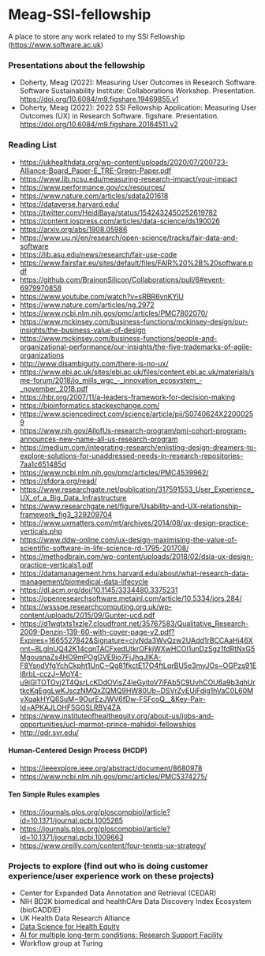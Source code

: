 # Meag-SSI-fellowship
A place to store any work related to my SSI Fellowship (https://www.software.ac.uk)

### Presentations about the fellowship
- Doherty, Meag (2022): Measuring User Outcomes in Research Software. Software Sustainability Institute: Collaborations Workshop. Presentation. https://doi.org/10.6084/m9.figshare.19469855.v1 
- Doherty, Meag (2022): 2022 SSI Fellowship Application: Measuring User Outcomes (UX) in Research Software. figshare. Presentation. https://doi.org/10.6084/m9.figshare.20164511.v2 

### Reading List
- https://ukhealthdata.org/wp-content/uploads/2020/07/200723-Alliance-Board_Paper-E_TRE-Green-Paper.pdf
- https://www.lib.ncsu.edu/measuring-research-impact/your-impact
- https://www.performance.gov/cx/resources/
- https://www.nature.com/articles/sdata201618
- https://dataverse.harvard.edu/
- https://twitter.com/HeidiBaya/status/1542432450252619782
- https://content.iospress.com/articles/data-science/ds190026
- https://arxiv.org/abs/1908.05986
- https://www.uu.nl/en/research/open-science/tracks/fair-data-and-software
- https://lib.asu.edu/news/research/fair-use-code
- https://www.fairsfair.eu/sites/default/files/FAIR%20%2B%20software.pdf
- https://github.com/BrainonSilicon/Collaborations/pull/6#event-6979970858
- https://www.youtube.com/watch?v=sRBR6vnKYiU
- https://www.nature.com/articles/ng.2972
- https://www.ncbi.nlm.nih.gov/pmc/articles/PMC7802070/
- https://www.mckinsey.com/business-functions/mckinsey-design/our-insights/the-business-value-of-design
- https://www.mckinsey.com/business-functions/people-and-organizational-performance/our-insights/the-five-trademarks-of-agile-organizations
- http://www.disambiguity.com/there-is-no-ux/
- https://www.ebi.ac.uk/sites/ebi.ac.uk/files/content.ebi.ac.uk/materials/sme-forum/2018/jo_mills_wgc_-_innovation_ecosystem_-_november_2018.pdf
- https://hbr.org/2007/11/a-leaders-framework-for-decision-making
- https://bioinformatics.stackexchange.com/
- https://www.sciencedirect.com/science/article/pii/S0740624X22000259
- https://www.nih.gov/AllofUs-research-program/pmi-cohort-program-announces-new-name-all-us-research-program
- https://medium.com/integrating-research/enlisting-design-dreamers-to-explore-solutions-for-unaddressed-needs-in-research-repositories-7aa1c651485d
- https://www.ncbi.nlm.nih.gov/pmc/articles/PMC4539962/
- https://sfdora.org/read/
- https://www.researchgate.net/publication/317591553_User_Experience_UX_of_a_Big_Data_Infrastructure
- https://www.researchgate.net/figure/Usability-and-UX-relationship-framework_fig3_329209704
- https://www.uxmatters.com/mt/archives/2014/08/ux-design-practice-verticals.php
- https://www.ddw-online.com/ux-design-maximising-the-value-of-scientific-software-in-life-science-rd-1795-201708/
- https://methodbrain.com/wp-content/uploads/2018/02/dsia-ux-design-practice-verticals1.pdf
- https://datamanagement.hms.harvard.edu/about/what-research-data-management/biomedical-data-lifecycle
- https://dl.acm.org/doi/10.1145/3334480.3375231
- https://openresearchsoftware.metajnl.com/article/10.5334/jors.284/
- https://wssspe.researchcomputing.org.uk/wp-content/uploads/2015/09/Gunter-ucd.pdf
- https://d1wqtxts1xzle7.cloudfront.net/35767583/Qualitative_Research-2009-Denzin-139-60-with-cover-page-v2.pdf?Expires=1665527842&Signature=cjvNda3WvQzw2UAdd1rBCCAaHi46Xnnt~8LgInUQ42K14cqnTACFxedUtkrOFkjWXwHCOI1unDzSgz1fdRtNxG5MgousnaZs4HO9mPOgGVE9io7FjJhqJlKA-F8YsndVfgYchCkpht1UnC~Qg81fkctE17O4ftLqrBU5e3myJOs~OGPzs91El8rbL-cczJ~MqY4-u9jGlTOTOvj2T4QsrLcKDdOVisZ4leGyitoV7iFAb5C9UvhCOU6a9b3qhUrtkcKqEggLwKJsczNMQxZQMQ9HW80Ub~DSVrZvEUjFdig1hVaC0L60MvXqakHYQ6SuM~9OurEzJWV6fDw-FSFcoQ__&Key-Pair-Id=APKAJLOHF5GGSLRBV4ZA
- https://www.instituteofhealthequity.org/about-us/jobs-and-opportunities/ucl-marmot-prince-mahidol-fellowships
- http://qdr.syr.edu/

#### Human-Centered Design Process (HCDP)
- https://ieeexplore.ieee.org/abstract/document/8680978
- https://www.ncbi.nlm.nih.gov/pmc/articles/PMC5374275/

#### Ten Simple Rules examples
- https://journals.plos.org/ploscompbiol/article?id=10.1371/journal.pcbi.1005265
- https://journals.plos.org/ploscompbiol/article?id=10.1371/journal.pcbi.1009663
- https://www.oreilly.com/content/four-tenets-ux-strategy/


### Projects to explore (find out who is doing customer experience/user experience work on these projects)
-  Center for Expanded Data Annotation and Retrieval (CEDAR) 
-  NIH BD2K biomedical and healthCAre Data Discovery Index Ecosystem (bioCADDIE) 
-  UK Health Data Research Alliance
-  [Data Science for Health Equity](https://www.datascienceforhealthequity.com/get-involved)
- [AI for multiple long-term conditions: Research Support Facility](https://www.turing.ac.uk/research/research-projects/ai-multiple-long-term-conditions-research-support-facility)
- Workflow group at Turing
